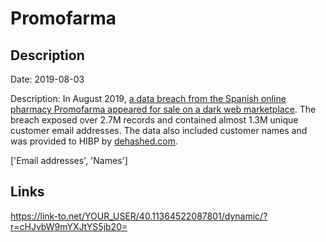 # Promofarma

## Description

Date: 2019-08-03

Description:
In August 2019, <a href="https://www.zdnet.com/article/data-of-21-million-mixcloud-users-put-up-for-sale-on-the-dark-web/" target="_blank" rel="noopener">a data breach from the Spanish online pharmacy Promofarma appeared for sale on a dark web marketplace</a>. The breach exposed over 2.7M records and contained almost 1.3M unique customer email addresses. The data also included customer names and was provided to HIBP by <a href="https://dehashed.com/" target="_blank" rel="noopener">dehashed.com</a>.


['Email addresses', 'Names']

## Links

https://link-to.net/YOUR_USER/40.11364522087801/dynamic/?r=cHJvbW9mYXJtYS5jb20=